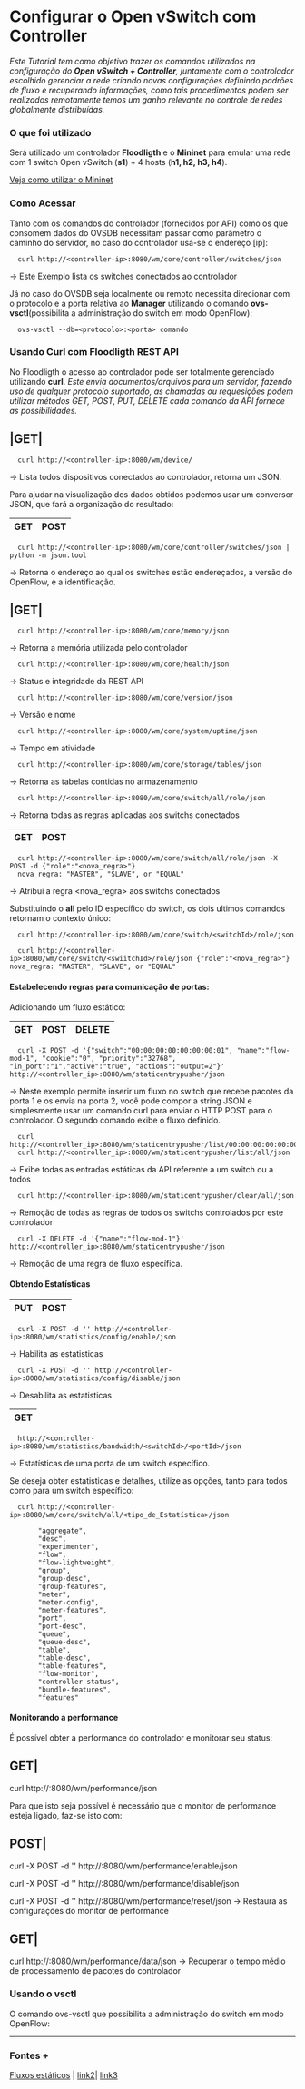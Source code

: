 # Configurar o Open vSwitch com Controller

_Este Tutorial tem como objetivo trazer os comandos utilizados na configuração do **Open vSwitch + Controller**, juntamente com o controlador escolhido gerenciar a rede criando novas configurações definindo padrões de fluxo e recuperando informações, como tais procedimentos podem ser realizados remotamente temos um ganho relevante no controle de redes globalmente distribuídas._
### O que foi utilizado
Será utilizado um controlador **Floodligth** e o **Mininet** para emular uma rede com 1 switch Open vSwitch (__s1__) + 4 hosts (__h1, h2, h3, h4__).

[Veja como utilizar o Mininet]()

### Como Acessar
Tanto com os comandos do controlador (fornecidos por API) como os que consomem dados do OVSDB necessitam passar como parâmetro o caminho do servidor, no caso do controlador usa-se o endereço [ip]:

      curl http://<controller-ip>:8080/wm/core/controller/switches/json
-> Este Exemplo lista os switches conectados ao controlador

Já no caso do OVSDB seja localmente ou remoto necessita direcionar com o protocolo e a porta relativa ao **Manager** utilizando o comando **ovs-vsctl**(possibilita a administração do switch em modo OpenFlow):

      ovs-vsctl --db=<protocolo>:<porta> comando

### Usando Curl com Floodligth REST API


No Floodligth o acesso ao controlador pode ser totalmente gerenciado utilizando __curl__.
_Este envia documentos/arquivos para um servidor, fazendo uso de qualquer protocolo suportado, as chamadas ou requesições podem utilizar métodos GET, POST, PUT, DELETE cada comando da API fornece as possibilidades._

|GET|
---- 
      curl http://<controller-ip>:8080/wm/device/
-> Lista todos dispositivos conectados ao controlador, retorna um JSON.

Para ajudar na visualização dos dados obtidos podemos usar um conversor JSON, que fará a organização do resultado:

|GET|POST|
----|----   

      curl http://<controller-ip>:8080/wm/core/controller/switches/json | python -m json.tool
-> Retorna o endereço ao qual os switches estão endereçados, a versão do OpenFlow, e a identificação.

|GET|
----  
      curl http://<controller-ip>:8080/wm/core/memory/json  
-> Retorna a memória utilizada pelo controlador

      curl http://<controller-ip>:8080/wm/core/health/json
-> Status e integridade da REST API

      curl http://<controller-ip>:8080/wm/core/version/json
-> Versão e nome

      curl http://<controller-ip>:8080/wm/core/system/uptime/json
-> Tempo em atividade

      curl http://<controller-ip>:8080/wm/core/storage/tables/json
-> Retorna as tabelas contidas no armazenamento

      curl http://<controller-ip>:8080/wm/core/switch/all/role/json
-> Retorna todas as regras aplicadas aos switchs conectados

|GET|POST|
----|----   

      curl http://<controller-ip>:8080/wm/core/switch/all/role/json -X POST -d {"role":"<nova_regra>"}
      nova_regra: "MASTER", "SLAVE", or "EQUAL"
-> Atribui a regra <nova_regra> aos switchs conectados

Substituindo o **all** pelo ID específico do switch, os dois ultimos comandos retornam o contexto único:

      curl http://<controller-ip>:8080/wm/core/switch/<switchId>/role/json

      curl http://<controller-ip>:8080/wm/core/switch/<swiitchId>/role/json {"role":"<nova_regra>"} nova_regra: "MASTER", "SLAVE", or "EQUAL"

#### Estabelecendo regras para comunicação de portas:

Adicionando um fluxo estático:

|GET|POST|DELETE|
----|----|------   
      curl -X POST -d '{"switch":"00:00:00:00:00:00:00:01", "name":"flow-mod-1", "cookie":"0", "priority":"32768", "in_port":"1","active":"true", "actions":"output=2"}' http://<controller_ip>:8080/wm/staticentrypusher/json
-> Neste exemplo permite inserir um fluxo no switch que recebe pacotes da porta 1 e os envia na porta 2, você pode compor a string JSON e simplesmente usar um comando curl para enviar o HTTP POST para o controlador. O segundo comando exibe o fluxo definido.

      curl http://<controller_ip>:8080/wm/staticentrypusher/list/00:00:00:00:00:00:00:01/json
      curl http://<controller_ip>:8080/wm/staticentrypusher/list/all/json
-> Exibe todas as entradas estáticas da API referente a um switch ou a todos

      curl http://<controller-ip>:8080/wm/staticentrypusher/clear/all/json
-> Remoção de todas as regras de todos os switchs controlados por este controlador

      curl -X DELETE -d '{"name":"flow-mod-1"}' http://<controller_ip>:8080/wm/staticentrypusher/json
-> Remoção de uma regra de fluxo específica.


#### Obtendo Estatísticas

|PUT|POST|
----|----   
      curl -X POST -d '' http://<controller-ip>:8080/wm/statistics/config/enable/json
-> Habilita as estatisticas

      curl -X POST -d '' http://<controller-ip>:8080/wm/statistics/config/disable/json
-> Desabilita as estatisticas

|GET|
----|
      http://<controller-ip>:8080/wm/statistics/bandwidth/<switchId>/<portId>/json
-> Estatísticas de uma porta de um switch específico.

Se deseja obter estatisticas e detalhes, utilize as opções, tanto para todos como para um switch específico:

      curl http://<controller-ip>:8080/wm/core/switch/all/<tipo_de_Estatística>/json  

           "aggregate",
           "desc",
           "experimenter",
           "flow",
           "flow-lightweight",
           "group",
           "group-desc",
           "group-features",
           "meter",
           "meter-config",
           "meter-features",
           "port",
           "port-desc",
           "queue",
           "queue-desc",
           "table",
           "table-desc",
           "table-features",
           "flow-monitor",
           "controller-status",
           "bundle-features",
           "features"

#### Monitorando a performance

É possível obter a performance do controlador e monitorar seu status:

GET|
---
curl http://<controller-ip>:8080/wm/performance/json

Para que isto seja possível é necessário que o monitor de performance esteja ligado, faz-se isto com:

POST|
---
curl -X POST -d ''  http://<controller-ip>:8080/wm/performance/enable/json

curl -X POST -d ''  http://<controller-ip>:8080/wm/performance/disable/json

curl -X POST -d ''  http://<controller-ip>:8080/wm/performance/reset/json
-> Restaura as configurações do monitor de performance

GET|
---
curl http://<controller-ip>:8080/wm/performance/data/json
-> Recuperar o tempo médio de processamento de pacotes do controlador

### Usando o vsctl

O comando ovs-vsctl que possibilita a administração do switch em modo OpenFlow:



---
### Fontes +

[Fluxos estáticos](https://floodlight.atlassian.net/wiki/spaces/floodlightcontroller/pages/1343518/Static+Entry+Pusher+API) | [link2]()| [link3]()
